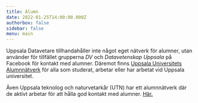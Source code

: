 ```yaml
---
title: Alumn
date: 2022-01-25T14:00:00.000Z
authorbox: false
sidebar: false
menu: main
---
```


Uppsala Datavetare tillhandahåller inte något eget nätverk för alumner, utan använder för tillfället grupperna *DV* och *Datavetenskap Uppsala* på Facebook för kontakt med alumner. Däremot finns [Uppsala Universitets Alumnnätverk](https://www.uu.se/stod-uu/alumnnatverket/) för alla som studerat, arbetar eller har arbetat vid Uppsala universitet.

Även Uppsala teknolog och naturvetarkår (UTN) har ett alumnnätverk där de aktivt arbetar för att hålla god kontakt med alumner. [Här.](https://www.utn.se/alumn/)
